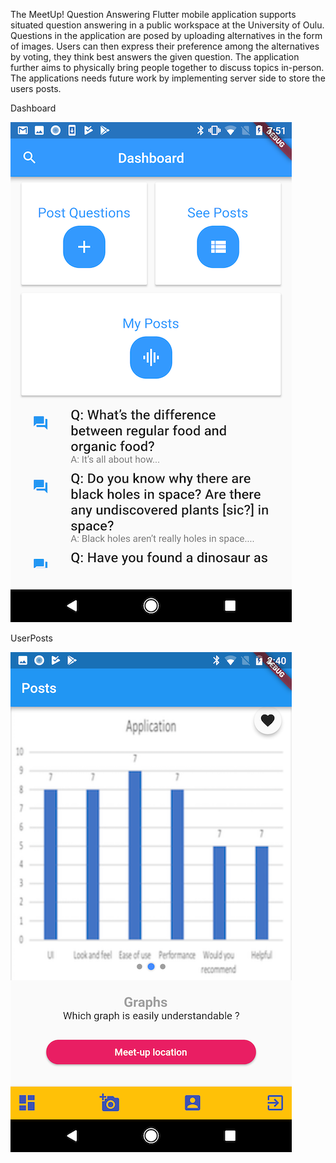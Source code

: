 The MeetUp! Question Answering Flutter mobile application supports situated question answering in a public workspace at the
University of Oulu. Questions in the application are posed by uploading alternatives in the form of images. Users can
then express their preference among the alternatives by voting, they think best answers the given question.
The application further aims to physically bring people together to discuss topics in-person. The applications needs
future work by implementing server side to store the users posts.

Dashboard


![](image1.png)


UserPosts

![](image2.png)



